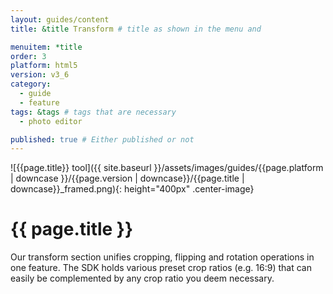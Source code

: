 ```yaml
---
layout: guides/content
title: &title Transform # title as shown in the menu and 

menuitem: *title
order: 3
platform: html5
version: v3_6
category: 
  - guide
  - feature
tags: &tags # tags that are necessary
  - photo editor 

published: true # Either published or not 
---
```

![{{page.title}} tool]({{ site.baseurl }}/assets/images/guides/{{page.platform | downcase }}/{{page.version | downcase}}/{{page.title | downcase}}_framed.png){: height="400px" .center-image}

# {{ page.title }}

Our transform section unifies cropping, flipping and rotation operations in one feature. The SDK holds various preset crop ratios (e.g. 16:9) that can easily be complemented by any crop ratio you deem necessary.
